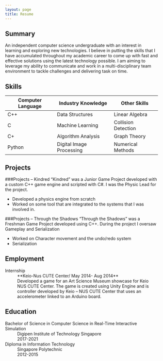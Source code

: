 ```yaml
---
layout: page
title: Resume
---
```


## Summary
An independent computer science undergraduate with an interest in learning and
exploring new technologies. I believe in putting the skills that I have accumulated
throughout my academic career to come up with fast and effective solutions using the
latest technology possible. I am aiming to leverage my ability to communicate and work
in a multi-disciplinary team environment to tackle challenges and delivering task on
time.

## Skills

<table>
  <thead>
    <tr>
      <th>Computer Language</th>
      <th>Industry Knowledge</th>
      <th>Other Skills</th>
    </tr>
  </thead>
  <tbody>
    <tr>
      <td>C++</td>
      <td>Data Structures</td>
      <td>Linear Algebra</td>
    </tr>
    <tr>
      <td>C</td>
      <td>Machine Learning</td>
      <td>Collision Detection</td>
    </tr>
    <tr>
      <td>C+</td>
      <td>Algorithm Analysis</td>
      <td>Graph Theory</td>
    </tr>
    <tr>
      <td>Python</td>
      <td>Digital Image Processing</td>
      <td>Numerical Methods</td>
    </tr>
  </tbody>
</table>

## Projects
###Projects – Kindred
“Kindred” was a Junior Game Project developed with a custom C++ game engine and
scripted with C#. I was the Physic Lead for the project.
* Developed a physics engine from scratch
* Worked on some tool that are integrated to the systems that I was involved in.

###Projects – Through the Shadows
“Through the Shadows” was a Freshman Game Project developed using C++. During
the project I oversaw Gameplay and Serialization
* Worked on Character movement and the undo/redo system
* Serialization

## Employment
<dl>
  <dt>Internship</dt>
  <dd>**Keio-Nus CUTE Center/ May 2014- Aug 2014**</dd>
  <dd>Developed a game for an Art Science Museum showcase for Keio NUS CUTE Center. The game is created using Unity Engine and is controller developed by Keio – NUS CUTE Center that uses an accelerometer linked to an Arduino board.</dl>
</dl>

## Education
<dl>
  <dt>Bachelor of Science in Computer Science in Real-Time Interactive Simulation</dt>
  <dd>Digipen Institute of Technology Singapore</dd>
  <dd>2017-2021</dd>

  <dt>Diploma in Information Technology</dt>
  <dd>Singapore Polytechnic</dd>
  <dd>2012-2015</dd>
</dl>
